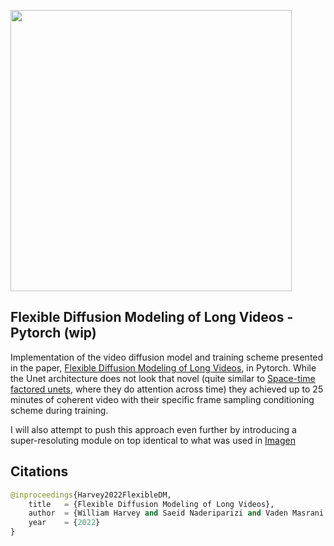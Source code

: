 <img src="./fdm.png" width="450px"></img>

## Flexible Diffusion Modeling of Long Videos - Pytorch (wip)

Implementation of the video diffusion model and training scheme presented in the paper, <a href="https://arxiv.org/abs/2205.11495">Flexible Diffusion Modeling of Long Videos</a>, in Pytorch. While the Unet architecture does not look that novel (quite similar to <a href="https://github.com/lucidrains/video-diffusion-pytorch">Space-time factored unets</a>, where they do attention across time) they achieved up to 25 minutes of coherent video with their specific frame sampling conditioning scheme during training.

I will also attempt to push this approach even further by introducing a super-resoluting module on top identical to what was used in <a href="https://github.com/lucidrains/imagen-pytorch">Imagen</a>

## Citations

```py
@inproceedings{Harvey2022FlexibleDM,
    title   = {Flexible Diffusion Modeling of Long Videos},
    author  = {William Harvey and Saeid Naderiparizi and Vaden Masrani and Christian Weilbach and Frank Wood},
    year    = {2022}
}
```
